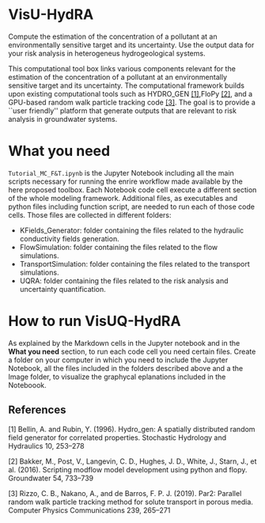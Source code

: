# VisU-HydRA
Compute the estimation of the concentration of a pollutant at an environmentally sensitive target and its uncertainty. Use the output data for your risk analysis in heterogeneus hydrogeological systems.  

This computational tool box links various components relevant for the estimation of the concentration of a pollutant at an environmentally
sensitive target and its uncertainty. The computational framework builds upon existing computational tools such as HYDRO_GEN [[1]](#1),FloPy  [[2]](#2), and a 
GPU-based random walk particle tracking code [[3]](#3). The goal is to provide a ``user friendly'' platform that generate outputs that are relevant to risk analysis in groundwater systems.

# What you need
 `Tutorial_MC_F&T.ipynb` is the Jupyter Notebook including all the main scripts necessary for running the enrire workflow made available by the here proposed toolbox. Each Notebook code cell execute a different section of the whole modeling framework. Additional files, as executables and python files including function script, are needed to run each of those code cells. Those files are collected in different folders:
 
- KFields_Generator: folder containing the files related to the hydraulic conductivity fields generation.
- FlowSimulation: folder containing the files related to the flow simulations.
- TransportSimulation: folder containing the files related to the transport simulations.
- UQRA: folder containing the files related to the risk analysis and uncertainty quantification.

# How to run VisUQ-HydRA
As explained by the Markdown cells in the Jupyter notebook and in the **What you need** section, to run each code cell you need certain files. Create a folder on your computer in which you need to include the Jupyter Notebook, all the files included in the folders described above and a the Image folder, to visualize the graphycal eplanations included in the Noteboook. 

## References
<a id="1">[1]</a> 
Bellin, A. and Rubin, Y. (1996). 
Hydro_gen: A spatially distributed random field generator for correlated properties. 
Stochastic Hydrology and Hydraulics 10, 253–278

<a id="2">[2]</a> 
Bakker, M., Post, V., Langevin, C. D., Hughes, J. D., White, J., Starn, J., et al. (2016). 
Scripting modflow model development using python and flopy. 
Groundwater 54, 733–739

<a id="3">[3]</a> 
Rizzo, C. B., Nakano, A., and de Barros, F. P. J. (2019).
Par2: Parallel random walk particle tracking method for solute transport in porous media.
Computer Physics Communications 239, 265–271

